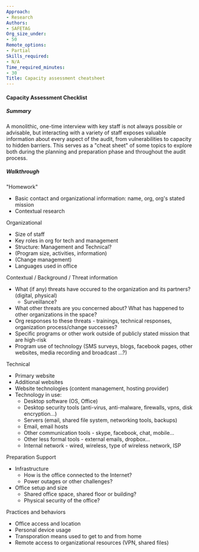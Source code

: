 ```yaml
---
Approach:
- Research
Authors:
- SAFETAG
Org_size_under:
- 50
Remote_options:
- Partial
Skills_required:
- N/A
Time_required_minutes:
- 30
Title: Capacity assessment cheatsheet
---
```


#### Capacity Assessment Checklist

##### Summary

A monolithic, one-time interview with key staff is not always possible or advisable, but interacting with a variety of staff exposes valuable information about every aspect of the audit, from vulnerabilities to capacity to hidden barriers.  This serves as a "cheat sheet" of some topics to explore both during the planning and preparation phase and throughout the audit process.

##### Walkthrough

"Homework"

 * Basic contact and organizational information: name, org, org's stated mission
 * Contextual research

Organizational

 * Size of staff
 * Key roles in org for tech and management
 * Structure: Management and Technical?
 * (Program size, activities, information)
 * (Change management)
 * Languages used in office

Contextual / Background / Threat information

 * What (if any) threats have occured to the organization and its partners? (digital, physical)
   * Surveillance? 
 * What other threats are you concerned about? What has happened to other organizations in the space?
 * Org responses to these threats - trainings, technical responses, organization process/change successes?
 * Specific programs or other work outside of publicly stated mission that are high-risk
 * Program use of technology (SMS surveys, blogs, facebook pages, other websites, media recording and broadcast ...?)

Technical

 * Primary website
 * Additional websites
 * Website technologies (content management, hosting provider)
 * Technology in use:
   * Desktop software (OS, Office)
   * Desktop security tools (anti-virus, anti-malware, firewalls, vpns, disk encryption...)
   * Servers (email, shared file system, networking tools, backups)
   * Email, email hosts
   * Other communication tools - skype, facebook, chat, mobile...
   * Other less formal tools - external emails, dropbox...
   * Internal network - wired, wireless, type of wireless network, ISP


Preparation Support

 * Infrastructure
   * How is the office connected to the Internet?
   * Power outages or other challenges?
 * Office setup and size
   * Shared office space, shared floor or building?
   * Physical security of the office?

Practices and behaviors

 * Office access and location
 * Personal device usage
 * Transporation means used to get to and from home
 * Remote access to organizational resources (VPN, shared files)